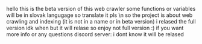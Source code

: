hello this is the beta version of this web crawler some functions or variables will be in slovak langugage so translate it pls \n
so the project is about web crawling and indexing (it is not in a name or in beta version)
i relased the full version idk when but it will relase so enjoy not full version :)
if you want more info or any questions 
discord server: i dont know it will be relased